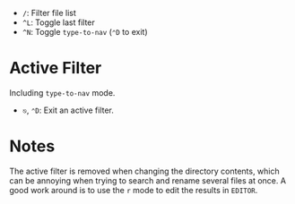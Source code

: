 - `/`: Filter file list
- `^L`: Toggle last filter
- `^N`: Toggle `type-to-nav` (`⌃D` to exit)

# Active Filter

Including `type-to-nav` mode.

- `⎋`, `⌃D`: Exit an active filter.

# Notes

The active filter is removed when changing the directory contents, which can be annoying when trying to search and rename several files at once. A good work around is to use the `r` mode to edit the results in `EDITOR`.
